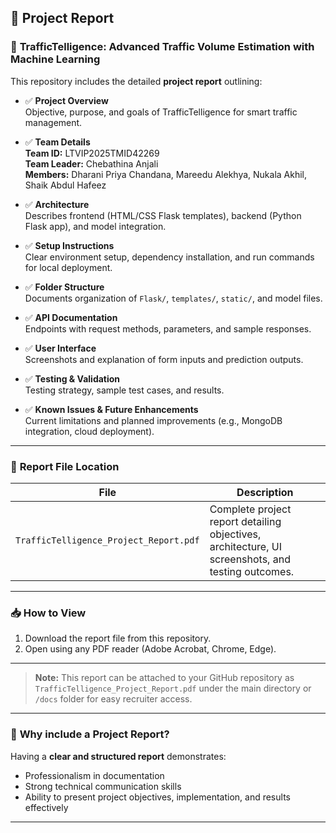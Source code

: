 ## 📝 Project Report

### 📄 **TrafficTelligence: Advanced Traffic Volume Estimation with Machine Learning**

This repository includes the detailed **project report** outlining:

- ✅ **Project Overview**  
  Objective, purpose, and goals of TrafficTelligence for smart traffic management.

- ✅ **Team Details**  
  **Team ID:** LTVIP2025TMID42269  
  **Team Leader:** Chebathina Anjali  
  **Members:** Dharani Priya Chandana, Mareedu Alekhya, Nukala Akhil, Shaik Abdul Hafeez

- ✅ **Architecture**  
  Describes frontend (HTML/CSS Flask templates), backend (Python Flask app), and model integration.

- ✅ **Setup Instructions**  
  Clear environment setup, dependency installation, and run commands for local deployment.

- ✅ **Folder Structure**  
  Documents organization of `Flask/`, `templates/`, `static/`, and model files.

- ✅ **API Documentation**  
  Endpoints with request methods, parameters, and sample responses.

- ✅ **User Interface**  
  Screenshots and explanation of form inputs and prediction outputs.

- ✅ **Testing & Validation**  
  Testing strategy, sample test cases, and results.

- ✅ **Known Issues & Future Enhancements**  
  Current limitations and planned improvements (e.g., MongoDB integration, cloud deployment).

---

### 📂 **Report File Location**

| File | Description |
|------|-------------|
| `TrafficTelligence_Project_Report.pdf` | Complete project report detailing objectives, architecture, UI screenshots, and testing outcomes. |

---

### 📥 **How to View**

1. Download the report file from this repository.
2. Open using any PDF reader (Adobe Acrobat, Chrome, Edge).

---

> **Note:** This report can be attached to your GitHub repository as `TrafficTelligence_Project_Report.pdf` under the main directory or `/docs` folder for easy recruiter access.

---

### 🚀 **Why include a Project Report?**

Having a **clear and structured report** demonstrates:

- Professionalism in documentation  
- Strong technical communication skills  
- Ability to present project objectives, implementation, and results effectively

---


